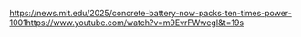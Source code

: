 https://news.mit.edu/2025/concrete-battery-now-packs-ten-times-power-1001https://www.youtube.com/watch?v=m9EvrFWwegI&t=19s